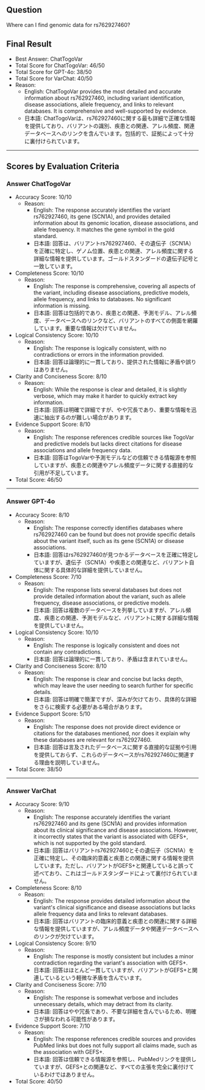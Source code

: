 ## Question

Where can I find genomic data for rs762927460?

## Final Result

- Best Answer: ChatTogoVar
- Total Score for ChatTogoVar: 46/50
- Total Score for GPT-4o: 38/50
- Total Score for VarChat: 40/50
- Reason:
  - English: ChatTogoVar provides the most detailed and accurate information about rs762927460, including variant identification, disease associations, allele frequency, and links to relevant databases. It is comprehensive and well-supported by evidence.
  - 日本語: ChatTogoVarは、rs762927460に関する最も詳細で正確な情報を提供しており、バリアントの識別、疾患との関連、アレル頻度、関連データベースへのリンクを含んでいます。包括的で、証拠によって十分に裏付けられています。

---

## Scores by Evaluation Criteria

### Answer ChatTogoVar
- Accuracy Score: 10/10
  - Reason: 
    - English: The response accurately identifies the variant rs762927460, its gene (SCN1A), and provides detailed information about its genomic location, disease associations, and allele frequency. It matches the gene symbol in the gold standard.
    - 日本語: 回答は、バリアントrs762927460、その遺伝子（SCN1A）を正確に特定し、ゲノム位置、疾患との関連、アレル頻度に関する詳細な情報を提供しています。ゴールドスタンダードの遺伝子記号と一致しています。
- Completeness Score: 10/10
  - Reason: 
    - English: The response is comprehensive, covering all aspects of the variant, including disease associations, predictive models, allele frequency, and links to databases. No significant information is missing.
    - 日本語: 回答は包括的であり、疾患との関連、予測モデル、アレル頻度、データベースへのリンクなど、バリアントのすべての側面を網羅しています。重要な情報は欠けていません。
- Logical Consistency Score: 10/10
  - Reason: 
    - English: The response is logically consistent, with no contradictions or errors in the information provided.
    - 日本語: 回答は論理的に一貫しており、提供された情報に矛盾や誤りはありません。
- Clarity and Conciseness Score: 8/10
  - Reason: 
    - English: While the response is clear and detailed, it is slightly verbose, which may make it harder to quickly extract key information.
    - 日本語: 回答は明確で詳細ですが、やや冗長であり、重要な情報を迅速に抽出するのが難しい場合があります。
- Evidence Support Score: 8/10
  - Reason: 
    - English: The response references credible sources like TogoVar and predictive models but lacks direct citations for disease associations and allele frequency data.
    - 日本語: 回答はTogoVarや予測モデルなどの信頼できる情報源を参照していますが、疾患との関連やアレル頻度データに関する直接的な引用が不足しています。
- Total Score: 46/50

---

### Answer GPT-4o
- Accuracy Score: 8/10
  - Reason: 
    - English: The response correctly identifies databases where rs762927460 can be found but does not provide specific details about the variant itself, such as its gene (SCN1A) or disease associations.
    - 日本語: 回答はrs762927460が見つかるデータベースを正確に特定していますが、遺伝子（SCN1A）や疾患との関連など、バリアント自体に関する具体的な詳細を提供していません。
- Completeness Score: 7/10
  - Reason: 
    - English: The response lists several databases but does not provide detailed information about the variant, such as allele frequency, disease associations, or predictive models.
    - 日本語: 回答は複数のデータベースを列挙していますが、アレル頻度、疾患との関連、予測モデルなど、バリアントに関する詳細な情報を提供していません。
- Logical Consistency Score: 10/10
  - Reason: 
    - English: The response is logically consistent and does not contain any contradictions.
    - 日本語: 回答は論理的に一貫しており、矛盾は含まれていません。
- Clarity and Conciseness Score: 8/10
  - Reason: 
    - English: The response is clear and concise but lacks depth, which may leave the user needing to search further for specific details.
    - 日本語: 回答は明確で簡潔ですが、深みが欠けており、具体的な詳細をさらに検索する必要がある場合があります。
- Evidence Support Score: 5/10
  - Reason: 
    - English: The response does not provide direct evidence or citations for the databases mentioned, nor does it explain why these databases are relevant for rs762927460.
    - 日本語: 回答は言及されたデータベースに関する直接的な証拠や引用を提供しておらず、これらのデータベースがrs762927460に関連する理由を説明していません。
- Total Score: 38/50

---

### Answer VarChat
- Accuracy Score: 9/10
  - Reason: 
    - English: The response accurately identifies the variant rs762927460 and its gene (SCN1A) and provides information about its clinical significance and disease associations. However, it incorrectly states that the variant is associated with GEFS+, which is not supported by the gold standard.
    - 日本語: 回答はバリアントrs762927460とその遺伝子（SCN1A）を正確に特定し、その臨床的意義と疾患との関連に関する情報を提供しています。ただし、バリアントがGEFS+と関連していると誤って述べており、これはゴールドスタンダードによって裏付けられていません。
- Completeness Score: 8/10
  - Reason: 
    - English: The response provides detailed information about the variant's clinical significance and disease associations but lacks allele frequency data and links to relevant databases.
    - 日本語: 回答はバリアントの臨床的意義と疾患との関連に関する詳細な情報を提供していますが、アレル頻度データや関連データベースへのリンクが欠けています。
- Logical Consistency Score: 9/10
  - Reason: 
    - English: The response is mostly consistent but includes a minor contradiction regarding the variant's association with GEFS+.
    - 日本語: 回答はほとんど一貫していますが、バリアントがGEFS+と関連しているという軽微な矛盾を含んでいます。
- Clarity and Conciseness Score: 7/10
  - Reason: 
    - English: The response is somewhat verbose and includes unnecessary details, which may detract from its clarity.
    - 日本語: 回答はやや冗長であり、不要な詳細を含んでいるため、明確さが損なわれる可能性があります。
- Evidence Support Score: 7/10
  - Reason: 
    - English: The response references credible sources and provides PubMed links but does not fully support all claims made, such as the association with GEFS+.
    - 日本語: 回答は信頼できる情報源を参照し、PubMedリンクを提供していますが、GEFS+との関連など、すべての主張を完全に裏付けているわけではありません。
- Total Score: 40/50